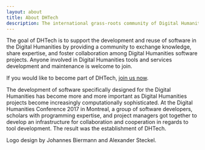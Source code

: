 ```yaml
---
layout: about
title: About DHTech
description: The international grass-roots community of Digital Humanities software engineers.
---
```



The goal of DHTech is to support the development and reuse of software in the Digital Humanities
by providing a community to exchange knowledge, share expertise, and foster collaboration among Digital Humanities software projects.
Anyone involved in Digital Humanities tools and services development and maintenance is welcome to join.

If you would like to become part of DHTech, [join us now](join.md).

The development of software specifically designed for the Digital Humanities has become more and more important
as Digital Humanities projects become increasingly computationally sophisticated.
At the Digital Humanities Conference 2017 in Montreal, a group of software developers, scholars with programming expertise,
and project managers got together to develop an infrastructure for collaboration and cooperation in regards to tool development.
The result was the establishment of DHTech.

Logo design by Johannes Biermann and Alexander Steckel.

